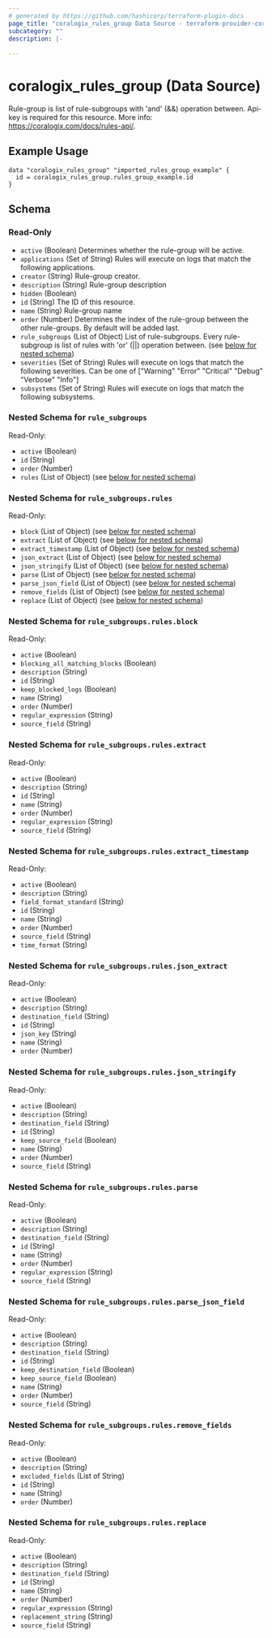 ```yaml
---
# generated by https://github.com/hashicorp/terraform-plugin-docs
page_title: "coralogix_rules_group Data Source - terraform-provider-coralogix"
subcategory: ""
description: |-
  
---
```


# coralogix_rules_group (Data Source)
Rule-group is list of rule-subgroups with 'and' (&&) operation between.
Api-key is required for this resource.
More info: https://coralogix.com/docs/rules-api/.

## Example Usage

```hcl
data "coralogix_rules_group" "imported_rules_group_example" {
  id = coralogix_rules_group.rules_group_example.id
}
```



<!-- schema generated by tfplugindocs -->
## Schema

### Read-Only

- `active` (Boolean) Determines whether the rule-group will be active.
- `applications` (Set of String) Rules will execute on logs that match the following applications.
- `creator` (String) Rule-group creator.
- `description` (String) Rule-group description
- `hidden` (Boolean)
- `id` (String) The ID of this resource.
- `name` (String) Rule-group name
- `order` (Number) Determines the index of the rule-group between the other rule-groups. By default will be added last.
- `rule_subgroups` (List of Object) List of rule-subgroups. Every rule-subgroup is list of rules with 'or' (||) operation between. (see [below for nested schema](#nestedatt--rule_subgroups))
- `severities` (Set of String) Rules will execute on logs that match the following severities. Can be one of ["Warning" "Error" "Critical" "Debug" "Verbose" "Info"]
- `subsystems` (Set of String) Rules will execute on logs that match the following subsystems.

<a id="nestedatt--rule_subgroups"></a>
### Nested Schema for `rule_subgroups`

Read-Only:

- `active` (Boolean)
- `id` (String)
- `order` (Number)
- `rules` (List of Object) (see [below for nested schema](#nestedobjatt--rule_subgroups--rules))

<a id="nestedobjatt--rule_subgroups--rules"></a>
### Nested Schema for `rule_subgroups.rules`

Read-Only:

- `block` (List of Object) (see [below for nested schema](#nestedobjatt--rule_subgroups--rules--block))
- `extract` (List of Object) (see [below for nested schema](#nestedobjatt--rule_subgroups--rules--extract))
- `extract_timestamp` (List of Object) (see [below for nested schema](#nestedobjatt--rule_subgroups--rules--extract_timestamp))
- `json_extract` (List of Object) (see [below for nested schema](#nestedobjatt--rule_subgroups--rules--json_extract))
- `json_stringify` (List of Object) (see [below for nested schema](#nestedobjatt--rule_subgroups--rules--json_stringify))
- `parse` (List of Object) (see [below for nested schema](#nestedobjatt--rule_subgroups--rules--parse))
- `parse_json_field` (List of Object) (see [below for nested schema](#nestedobjatt--rule_subgroups--rules--parse_json_field))
- `remove_fields` (List of Object) (see [below for nested schema](#nestedobjatt--rule_subgroups--rules--remove_fields))
- `replace` (List of Object) (see [below for nested schema](#nestedobjatt--rule_subgroups--rules--replace))

<a id="nestedobjatt--rule_subgroups--rules--block"></a>
### Nested Schema for `rule_subgroups.rules.block`

Read-Only:

- `active` (Boolean)
- `blocking_all_matching_blocks` (Boolean)
- `description` (String)
- `id` (String)
- `keep_blocked_logs` (Boolean)
- `name` (String)
- `order` (Number)
- `regular_expression` (String)
- `source_field` (String)


<a id="nestedobjatt--rule_subgroups--rules--extract"></a>
### Nested Schema for `rule_subgroups.rules.extract`

Read-Only:

- `active` (Boolean)
- `description` (String)
- `id` (String)
- `name` (String)
- `order` (Number)
- `regular_expression` (String)
- `source_field` (String)


<a id="nestedobjatt--rule_subgroups--rules--extract_timestamp"></a>
### Nested Schema for `rule_subgroups.rules.extract_timestamp`

Read-Only:

- `active` (Boolean)
- `description` (String)
- `field_format_standard` (String)
- `id` (String)
- `name` (String)
- `order` (Number)
- `source_field` (String)
- `time_format` (String)


<a id="nestedobjatt--rule_subgroups--rules--json_extract"></a>
### Nested Schema for `rule_subgroups.rules.json_extract`

Read-Only:

- `active` (Boolean)
- `description` (String)
- `destination_field` (String)
- `id` (String)
- `json_key` (String)
- `name` (String)
- `order` (Number)


<a id="nestedobjatt--rule_subgroups--rules--json_stringify"></a>
### Nested Schema for `rule_subgroups.rules.json_stringify`

Read-Only:

- `active` (Boolean)
- `description` (String)
- `destination_field` (String)
- `id` (String)
- `keep_source_field` (Boolean)
- `name` (String)
- `order` (Number)
- `source_field` (String)


<a id="nestedobjatt--rule_subgroups--rules--parse"></a>
### Nested Schema for `rule_subgroups.rules.parse`

Read-Only:

- `active` (Boolean)
- `description` (String)
- `destination_field` (String)
- `id` (String)
- `name` (String)
- `order` (Number)
- `regular_expression` (String)
- `source_field` (String)


<a id="nestedobjatt--rule_subgroups--rules--parse_json_field"></a>
### Nested Schema for `rule_subgroups.rules.parse_json_field`

Read-Only:

- `active` (Boolean)
- `description` (String)
- `destination_field` (String)
- `id` (String)
- `keep_destination_field` (Boolean)
- `keep_source_field` (Boolean)
- `name` (String)
- `order` (Number)
- `source_field` (String)


<a id="nestedobjatt--rule_subgroups--rules--remove_fields"></a>
### Nested Schema for `rule_subgroups.rules.remove_fields`

Read-Only:

- `active` (Boolean)
- `description` (String)
- `excluded_fields` (List of String)
- `id` (String)
- `name` (String)
- `order` (Number)


<a id="nestedobjatt--rule_subgroups--rules--replace"></a>
### Nested Schema for `rule_subgroups.rules.replace`

Read-Only:

- `active` (Boolean)
- `description` (String)
- `destination_field` (String)
- `id` (String)
- `name` (String)
- `order` (Number)
- `regular_expression` (String)
- `replacement_string` (String)
- `source_field` (String)